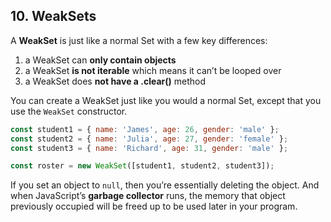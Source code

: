 ## 10. WeakSets

A **WeakSet** is just like a normal Set with a few key differences:
1. a WeakSet can **only contain objects**
2. a WeakSet **is not iterable** which means it can’t be looped over
3. a WeakSet does **not have a .clear()** method

You can create a WeakSet just like you would a normal Set, except that you use the `WeakSet` constructor.

```javascript
const student1 = { name: 'James', age: 26, gender: 'male' };
const student2 = { name: 'Julia', age: 27, gender: 'female' };
const student3 = { name: 'Richard', age: 31, gender: 'male' };

const roster = new WeakSet([student1, student2, student3]);
```

 If you set an object to `null`, then you’re essentially deleting the object. And when JavaScript’s **garbage collector** runs, the memory that object previously occupied will be freed up to be used later in your program.
